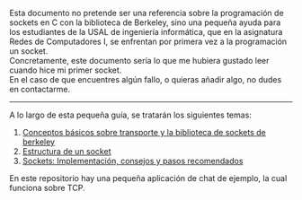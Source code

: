 Esta documento no pretende ser una referencia sobre la programación de sockets en C con la biblioteca de Berkeley, sino una pequeña ayuda para los estudiantes de la USAL de ingeniería informática, que en la asignatura Redes de Computadores I, se enfrentan por primera vez a la programación un socket.\
Concretamente, este documento sería lo que me hubiera gustado leer cuando hice mi primer socket.\
En el caso de que encuentres algún fallo, o quieras añadir algo, no dudes en contactarme.
***
A lo largo de esta pequeña guía, se tratarán los siguientes temas:
1. [Conceptos básicos sobre transporte y la biblioteca de sockets de berkeley](https://github.com/GandalFran/Sockets-de-berkeley-para-principiantes/wiki/Conceptos-b%C3%A1sicos-sobre-transporte-y-la-biblioteca-de-sockets-de-berkeley) 
2. [Estructura de un socket](https://github.com/GandalFran/Sockets-de-berkeley-para-principiantes/wiki/Estructura-de-un-socket) 
3. [Sockets: Implementación, consejos y pasos recomendados](https://github.com/GandalFran/Sockets-de-berkeley-para-principiantes/wiki/Sockets:-Implementaci%C3%B3n,-consejos-y-pasos-recomendados) 

En este repositorio hay una pequeña aplicación de chat de ejemplo, la cual funciona sobre TCP.
